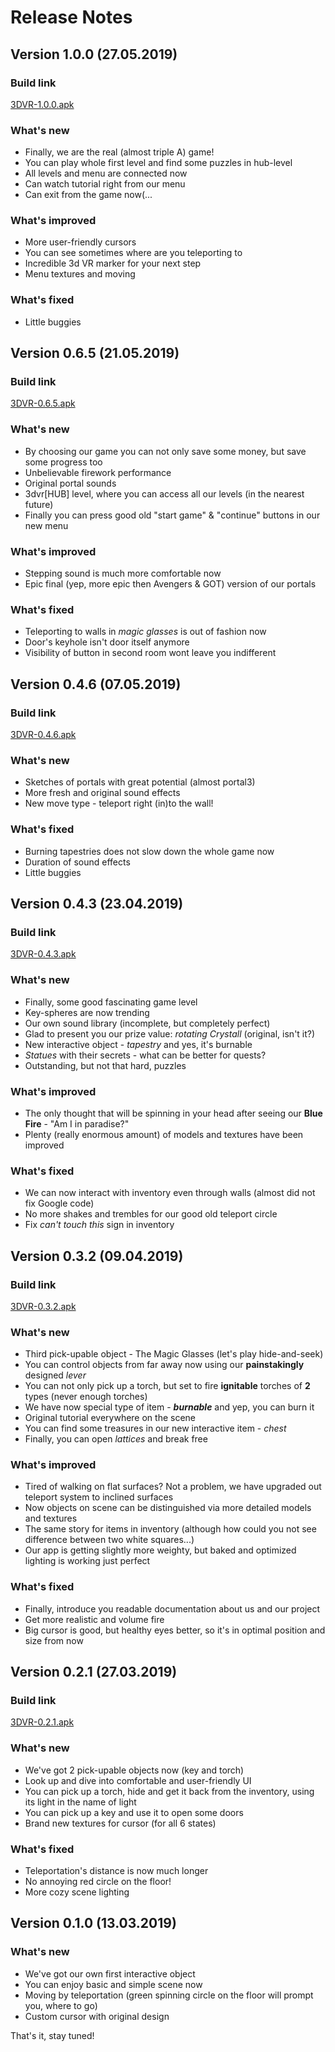 # Release Notes
## Version 1.0.0 (27.05.2019)
### Build link
[3DVR-1.0.0.apk](https://drive.google.com/file/d/1HyNtjwurmqt50hLL_1_7_s5f7BjH3ca8/view?usp=sharing)
### What's new
* Finally, we are the real (almost triple A) game!
* You can play whole first level and find some puzzles in hub-level
* All levels and menu are connected now
* Can watch tutorial right from our menu
* Can exit from the game now(...

### What's improved
* More user-friendly cursors
* You can see sometimes where are you teleporting to
* Incredible 3d VR marker for your next step
* Menu textures and moving

### What's fixed
* Little buggies

## Version 0.6.5 (21.05.2019)
### Build link
[3DVR-0.6.5.apk](https://drive.google.com/file/d/1SfZvoOHTB0jWRpAWVZ8kScaa7snllP5b/view?usp=sharing)
### What's new
* By choosing our game you can not only save some money, but save some progress too
* Unbelievable firework performance
* Original portal sounds
* 3dvr\[HUB\] level, where you can access all our levels (in the nearest future)
* Finally you can press good old "start game" & "continue" buttons in our new menu

### What's improved
* Stepping sound is much more comfortable now
* Epic final (yep, more epic then Avengers & GOT) version of our portals

### What's fixed
* Teleporting to walls in *magic glasses* is out of fashion now
* Door's keyhole isn't door itself anymore
* Visibility of button in second room wont leave you indifferent

## Version 0.4.6 (07.05.2019)
### Build link
[3DVR-0.4.6.apk](https://drive.google.com/file/d/1dLkEcWNycASFyrCmjEnOZal5m39iRHk3/view?usp=sharing)
### What's new
* Sketches of portals with great potential (almost portal3)
* More fresh and original sound effects
* New move type - teleport right (in)to the wall!

### What's fixed
* Burning tapestries does not slow down the whole game now
* Duration of sound effects
* Little buggies

## Version 0.4.3 (23.04.2019)
### Build link
[3DVR-0.4.3.apk](https://drive.google.com/open?id=1SMyWGMgyqEZTcj5tL0YE7anLiu22_MYq)
### What's new
* Finally, some good fascinating game level
* Key-spheres are now trending
* Our own sound library (incomplete, but completely perfect)
* Glad to present you our prize value: *rotating Crystall* (original, isn't it?)
* New interactive object - *tapestry* and yes, it's burnable
* *Statues* with their secrets - what can be better for quests?
* Outstanding, but not that hard, puzzles

### What's improved
* The only thought that will be spinning in your head after seeing our **Blue Fire** - "Am I in paradise?"
* Plenty (really enormous amount) of models and textures have been improved

### What's fixed
* We can now interact with inventory even through walls (almost did not fix Google code) 
* No more shakes and trembles for our good old teleport circle
* Fix *can't touch this* sign in inventory 

## Version 0.3.2 (09.04.2019)
### Build link
[3DVR-0.3.2.apk](https://drive.google.com/open?id=17bt3mmQeFusOaMuonx9eGMAHXB1JhtyK)
### What's new
* Third pick-upable object - The Magic Glasses (let's play hide-and-seek)
* You can control objects from far away now using our **painstakingly** designed *lever*
* You can not only pick up a torch, but set to fire **ignitable** torches of **2** types (never enough torches)
* We have now special type of item - ***burnable*** and yep, you can burn it
* Original tutorial everywhere on the scene
* You can find some treasures in our new interactive item - *chest*
* Finally, you can open *lattices* and break free

### What's improved
* Tired of walking on flat surfaces? Not a problem, we have upgraded out teleport system to inclined surfaces
* Now objects on scene can be distinguished via more detailed models and textures
* The same story for items in inventory (although how could you not see difference between two white squares...)
* Our app is getting slightly more weighty, but baked and optimized lighting is working just perfect

### What's fixed
* Finally, introduce you readable documentation about us and our project
* Get more realistic and volume fire
* Big cursor is good, but healthy eyes better, so it's in optimal position and size from now

## Version 0.2.1 (27.03.2019)
### Build link
[3DVR-0.2.1.apk](https://drive.google.com/open?id=1yOupczrJicYD--90RuuiEhvM2E-GVuur)
### What's new
* We've got 2 pick-upable objects now (key and torch)
* Look up and dive into comfortable and user-friendly UI
* You can pick up a torch, hide and get it back from the inventory, using its light in the name of light
* You can pick up a key and use it to open some doors
* Brand new textures for cursor (for all 6 states)
### What's fixed
* Teleportation's distance is now much longer
* No annoying red circle on the floor!
* More cozy scene lighting

## Version 0.1.0 (13.03.2019)
### What's new
* We've got our own first interactive object
* You can enjoy basic and simple scene now
* Moving by teleportation (green spinning circle on the floor will prompt you, where to go)
* Custom cursor with original design

That's it, stay tuned! 
